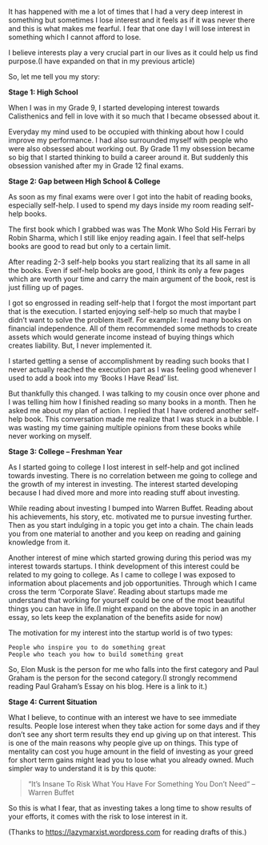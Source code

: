 It has happened with me a lot of times that I had a very deep interest in something but sometimes I lose interest and it feels as if it was never there and this is what makes me fearful. I fear that one day I will lose interest in something which I cannot afford to lose.

I believe interests play a very crucial part in our lives as it could help us find purpose.(I have expanded on that in my previous article)

So, let me tell you my story:

**Stage 1: High School**

When I was in my Grade 9, I started developing interest towards Calisthenics and fell in love with it so much that I became obsessed about it.

Everyday my mind used to be occupied with thinking about how I could improve my performance. I had also surrounded myself with people who were also obsessed about working out. By Grade 11 my obsession became so big that I started thinking to build a career around it. But suddenly this obsession vanished after my in Grade 12 final exams.

**Stage 2: Gap between High School & College**

As soon as my final exams were over I got into the habit of reading books, especially self-help. I used to spend my days inside my room reading self-help books.

The first book which I grabbed was was The Monk Who Sold His Ferrari by Robin Sharma, which I still like enjoy reading again. I feel that self-helps books are good to read but only to a certain limit.

After reading 2-3 self-help books you start realizing that its all same in all the books. Even if self-help books are good, I think its only a few pages which are worth your time and carry the main argument of the book, rest is just filling up of pages.

I got so engrossed in reading self-help that I forgot the most important part that is the execution. I started enjoying self-help so much that maybe I didn’t want to solve the problem itself. For example: I read many books on financial independence. All of them recommended some methods to create assets which would generate income instead of buying things which creates liability. But, I never implemented it.

I started getting a sense of accomplishment by reading such books that I never actually reached the execution part as I was feeling good whenever I used to add a book into my ‘Books I Have Read’ list.

But thankfully this changed. I was talking to my cousin once over phone and I was telling him how I finished reading so many books in a month. Then he asked me about my plan of action. I replied that I have ordered another self-help book. This conversation made me realize that I was stuck in a bubble. I was wasting my time gaining multiple opinions from these books while never working on myself.

**Stage 3: College – Freshman Year**

As I started going to college I lost interest in self-help and got inclined towards investing. There is no correlation between me going to college and the growth of my interest in investing. The interest started developing because I had dived more and more into reading stuff about investing.

While reading about investing I bumped into Warren Buffet. Reading about his achievements, his story, etc. motivated me to pursue investing further. Then as you start indulging in a topic you get into a chain. The chain leads you from one material to another and you keep on reading and gaining knowledge from it.

Another interest of mine which started growing during this period was my interest towards startups. I think development of this interest could be related to my going to college. As I came to college I was exposed to information about placements and job opportunities. Through which I came cross the term ‘Corporate Slave’. Reading about startups made me understand that working for yourself could be one of the most beautiful things you can have in life.(I might expand on the above topic in an another essay, so lets keep the explanation of the benefits aside for now)

The motivation for my interest into the startup world is of two types:

    People who inspire you to do something great
    People who teach you how to build something great

So, Elon Musk is the person for me who falls into the first category and Paul Graham is the person for the second category.(I strongly recommend reading Paul Graham’s Essay on his blog. Here is a link to it.)

**Stage 4: Current Situation**

What I believe, to continue with an interest we have to see immediate results. People lose interest when they take action for some days and if they don’t see any short term results they end up giving up on that interest. This is one of the main reasons why people give up on things. This type of mentality can cost you huge amount in the field of investing as your greed for short term gains might lead you to lose what you already owned. Much simpler way to understand it is by this quote:

> “It’s Insane To Risk What You Have For Something You Don’t Need“ – Warren Buffet

So this is what I fear, that as investing takes a long time to show results of your efforts, it comes with the risk to lose interest in it.

(Thanks to https://lazymarxist.wordpress.com for reading drafts of this.)

